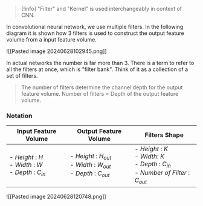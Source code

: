 
>[!info] "Filter" and "Kernel" is used interchangeably in context of CNN.

In convolutional neural network, we use multiple filters. In the following diagram it is shown how $3$ filters is used to construct the output feature volume from a input feature volume.

![[Pasted image 20240628102945.png]]

In actual networks the number is far more than $3$. There is a term to refer to all the filters at once, which is "filter bank". Think of it as a collection of a set of filters. 


> The number of filters determine the channel depth for the output feature volume. 
> Number of filters = Depth of the output feature volume.


### Notation 

| Input Feature Volume                                        | Output Feature Volume                                                    | Filters Shape                                                                                  |
| ----------------------------------------------------------- | ------------------------------------------------------------------------ | ---------------------------------------------------------------------------------------------- |
| - *Height* : $H$<br>- *Width* : $W$<br>- *Depth* : $C_{in}$ | - *Height* : $H_{out}$<br>- *Width* : $W_{out}$<br>- *Depth* : $C_{out}$ | - *Height* : $K$<br>- *Width*: $K$<br>- *Depth* : $C_{in}$<br>- *Number of Filter* : $C_{out}$ |


![[Pasted image 20240628120748.png]]